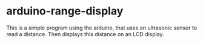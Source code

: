 # arduino-range-display

This is a simple program using the arduino, that uses an ultrasonic sensor to read a distance. Then displays this distance on an LCD display.
